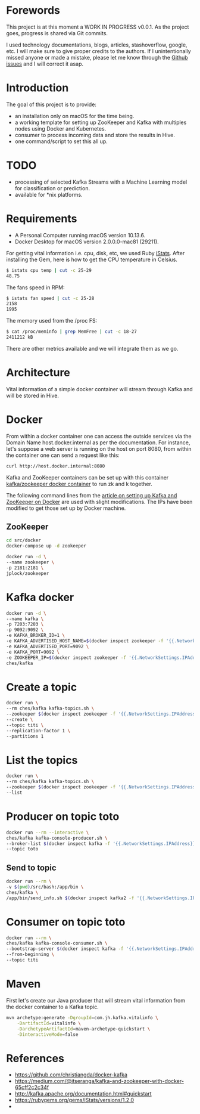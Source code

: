 # Forewords 
This project is at this moment a WORK IN PROGRESS v0.0.1. As the project goes, progress is shared via Git commits.

I used technology documentations, blogs, articles, stashoverflow, google, etc. 
I will make sure to give proper credits to the authors.
If I unintentionally missed anyone or made a mistake, please let me know through the 
[Github issues](https://github.com/itudoben/kafka_pc_vital_info/issues) and I will correct it asap. 

# Introduction
The goal of this project is to provide:
 - an installation only on macOS for the time being.
 - a working template for setting up ZooKeeper and Kafka with multiples nodes using Docker and Kubernetes.
 - consumer to process incoming data and store the results in Hive. 
 - one command/script to set this all up.

# TODO 
 - processing of selected Kafka Streams with a Machine Learning model for classification or prediction.
 - available for *nix platforms.
 
# Requirements
- A Personal Computer running macOS version 10.13.6.
- Docker Desktop for macOS version 2.0.0.0-mac81 (29211). 

For getting vital information i.e. cpu, disk, etc, we used Ruby [iStats](https://rubygems.org/gems/iStats/versions/1.2.0). 
After installing the Gem, here is how to get the CPU temperature in Celsius.

```bash
$ istats cpu temp | cut -c 25-29
48.75
```

The fans speed in RPM:
```bash
$ istats fan speed | cut -c 25-28
2158
1995
```

The memory used from the /proc FS:
```bash
$ cat /proc/meminfo | grep MemFree | cut -c 18-27
2411212 kB
```

There are other metrics available and we will integrate them as we go.

# Architecture
Vital information of a simple docker container will stream through Kafka and will be stored in Hive.

# Docker
From within a docker container one can access the outside services via the Domain Name host.docker.internal 
as per the documentation.
For instance, let's suppose a web server is running on the host on port 8080, from within the container 
one can send a request like this:
```bash
curl http://host.docker.internal:8080
```

Kafka and ZooKeeper containers can be set up with this container 
[kafka/zookeeper docker container](https://github.com/christiangda/docker-kafka) to run zk and k together.

The following command lines from the 
[article on setting up Kafka and ZooKeeper on Docker](https://link.medium.com/wKgcaLFgnS) are used with slight modifications.
The IPs have been modified to get those set up by Docker machine. 

## ZooKeeper
```bash
cd src/docker
docker-compose up -d zookeeper

docker run -d \
--name zookeeper \
-p 2181:2181 \
jplock/zookeeper
```

# Kafka docker
```bash
docker run -d \
--name kafka \
-p 7203:7203 \
-p 9092:9092 \
-e KAFKA_BROKER_ID=1 \
-e KAFKA_ADVERTISED_HOST_NAME=$(docker inspect zookeeper -f '{{.NetworkSettings.Gateway}}') \
-e KAFKA_ADVERTISED_PORT=9092 \
-e KAFKA_PORT=9092 \
-e ZOOKEEPER_IP=$(docker inspect zookeeper -f '{{.NetworkSettings.IPAddress}}') \
ches/kafka
```

# Create a topic
```bash
docker run \
--rm ches/kafka kafka-topics.sh \
--zookeeper $(docker inspect zookeeper -f '{{.NetworkSettings.IPAddress}}'):2181 \
--create \
--topic titi \
--replication-factor 1 \
--partitions 1
```

# List the topics
```bash
docker run \
--rm ches/kafka kafka-topics.sh \
--zookeeper $(docker inspect zookeeper -f '{{.NetworkSettings.IPAddress}}'):2181 \
--list
```

# Producer on topic toto
```bash
docker run --rm --interactive \
ches/kafka kafka-console-producer.sh \
--broker-list $(docker inspect kafka -f '{{.NetworkSettings.IPAddress}}'):9092 \
--topic toto
```

## Send to topic 
```bash
docker run --rm \
-v $(pwd)/src/bash:/app/bin \
ches/kafka \
/app/bin/send_info.sh $(docker inspect kafka2 -f '{{.NetworkSettings.IPAddress}}') 29092 titi
```

# Consumer on topic toto
```bash
docker run --rm \
ches/kafka kafka-console-consumer.sh \
--bootstrap-server $(docker inspect kafka -f '{{.NetworkSettings.IPAddress}}'):9092 \
--from-beginning \
--topic titi
```

# Maven
First let's create our Java producer that will stream vital information from the docker container to a Kafka topic.

```bash
mvn archetype:generate -DgroupId=com.jh.kafka.vitalinfo \
    -DartifactId=vitalinfo \
    -DarchetypeArtifactId=maven-archetype-quickstart \
    -DinteractiveMode=false
```

# References
- https://github.com/christiangda/docker-kafka
- https://medium.com/@itseranga/kafka-and-zookeeper-with-docker-65cff2c2c34f
- http://kafka.apache.org/documentation.html#quickstart
- https://rubygems.org/gems/iStats/versions/1.2.0
- 
  